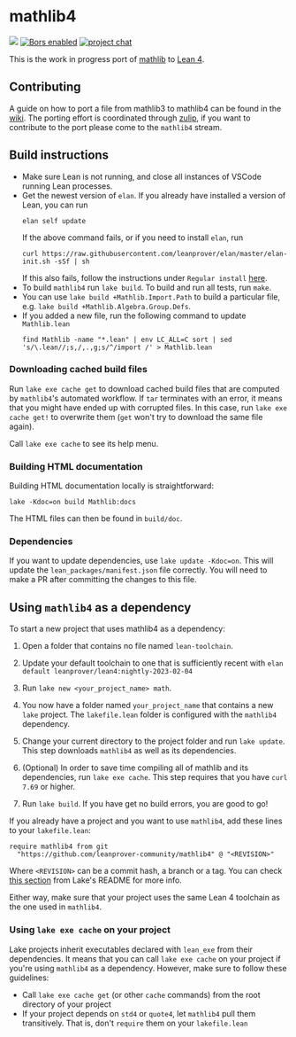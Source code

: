 # mathlib4

![](https://github.com/leanprover-community/mathlib4/workflows/continuous%20integration/badge.svg?branch=master)
[![Bors enabled](https://bors.tech/images/badge_small.svg)](https://app.bors.tech/repositories/37904)
[![project chat](https://img.shields.io/badge/zulip-join_chat-brightgreen.svg)](https://leanprover.zulipchat.com)

This is the work in progress port of [mathlib](https://github.com/leanprover-community/mathlib) to [Lean 4](https://leanprover.github.io/).

## Contributing
A guide on how to port a file from mathlib3 to mathlib4 can be found in the [wiki](https://github.com/leanprover-community/mathlib4/wiki/Porting-wiki).
The porting effort is coordinated through [zulip](https://leanprover.zulipchat.com/),
if you want to contribute to the port please come to the `mathlib4` stream.

## Build instructions

* Make sure Lean is not running, and close all instances of VSCode running Lean processes.
* Get the newest version of `elan`. If you already have installed a version of Lean, you can run
  ```
  elan self update
  ```
  If the above command fails, or if you need to install `elan`, run
  ```
  curl https://raw.githubusercontent.com/leanprover/elan/master/elan-init.sh -sSf | sh
  ```
  If this also fails, follow the instructions under `Regular install` [here](https://leanprover-community.github.io/get_started.html).
* To build `mathlib4` run `lake build`. To build and run all tests, run `make`.
* You can use `lake build +Mathlib.Import.Path` to build a particular file, e.g. `lake build +Mathlib.Algebra.Group.Defs`.
* If you added a new file, run the following command to update `Mathlib.lean`
  ```
  find Mathlib -name "*.lean" | env LC_ALL=C sort | sed 's/\.lean//;s,/,.,g;s/^/import /' > Mathlib.lean
  ```

### Downloading cached build files

Run `lake exe cache get` to download cached build files that are computed by `mathlib4`'s automated workflow.
If `tar` terminates with an error, it means that you might have ended up with corrupted files.
In this case, run `lake exe cache get!` to overwrite them (`get` won't try to download the same file again).

Call `lake exe cache` to see its help menu.

### Building HTML documentation
Building HTML documentation locally is straightforward:
```
lake -Kdoc=on build Mathlib:docs
```
The HTML files can then be found in `build/doc`.

### Dependencies
If you want to update dependencies, use `lake update -Kdoc=on`.
This will update the `lean_packages/manifest.json` file correctly.
You will need to make a PR after committing the changes to this file.

## Using `mathlib4` as a dependency

To start a new project that uses mathlib4 as a dependency:

1. Open a folder that contains no file named `lean-toolchain`.
2. Update your default toolchain to one that is sufficiently recent with `elan default leanprover/lean4:nightly-2023-02-04`

3. Run `lake new <your_project_name> math`.
4. You now have a folder named `your_project_name` that contains a new `lake` project. The `lakefile.lean` folder is configured with the `mathlib4` dependency.
5. Change your current directory to the project folder and run `lake update`. This step downloads `mathlib4` as well as its dependencies.
6. (Optional) In order to save time compiling all of mathlib and its dependencies, run `lake exe cache`. This step requires that you have `curl 7.69`  or higher.
7. Run `lake build`. If you have get no build errors, you are good to go!


If you already have a project and you want to use `mathlib4`, add these lines to your `lakefile.lean`:
```
require mathlib4 from git
  "https://github.com/leanprover-community/mathlib4" @ "<REVISION>"
```
Where `<REVISION>` can be a commit hash, a branch or a tag. You can check [this section](https://github.com/leanprover/lake/#adding-dependencies) from Lake's README for more info.

Either way, make sure that your project uses the same Lean 4 toolchain as the one used in `mathlib4`.

### Using `lake exe cache` on your project

Lake projects inherit executables declared with `lean_exe` from their dependencies.
It means that you can call `lake exe cache` on your project if you're using `mathlib4` as a dependency.
However, make sure to follow these guidelines:
* Call `lake exe cache get` (or other `cache` commands) from the root directory of your project
* If your project depends on `std4` or `quote4`, let `mathlib4` pull them transitively. That is, don't `require` them on your `lakefile.lean`
